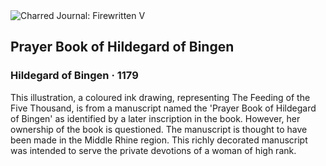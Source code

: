 <div class="artwork-of-the-day">
  <div class="container">
    <div class="img-wrapper">
      <img
        src="https://uploads3.wikiart.org/images/hildegard-of-bingen/prayer-book-of-hildegard-of-bingen-1179.jpg!Large.jpg"
        alt="Charred Journal: Firewritten V" />
    </div>
    <div class="artwork-detail">
      <div class="artwork-origin"> 
        <h2 class="artwork-name">Prayer Book of Hildegard of Bingen</h2>
        <h3 class="artist">
          Hildegard of Bingen
                    ·  1179
        </h3>
      </div>
      <p class="description">
        <span class="artwork-description-text ng-binding" ng-bind-html="viewModel.ArtworkOfTheDay.Description | unsafe">This illustration, a coloured ink drawing, representing The Feeding of the Five Thousand, is from a manuscript named the 'Prayer Book of Hildegard of Bingen' as identified by a later inscription in the book. However, her ownership of the book is questioned. The manuscript is thought to have been made in the Middle Rhine region. This richly decorated manuscript was intended to serve the private devotions of a woman of high rank.</span>
                        <div class="text-shadow-container ng-hide" ng-show="showShadow"></div>
      </p>
    </div>
  </div>

</div>
